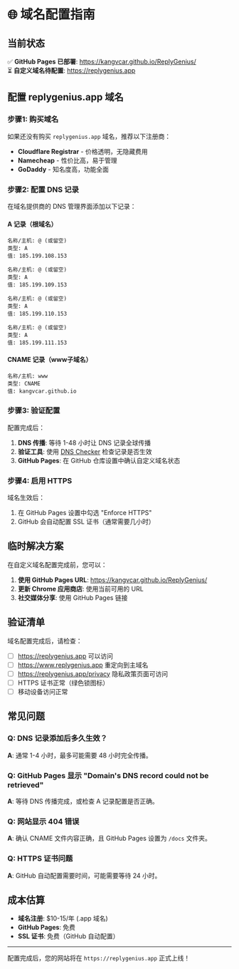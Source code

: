 # 🌐 域名配置指南

## 当前状态
✅ **GitHub Pages 已部署**: https://kangvcar.github.io/ReplyGenius/  
⏳ **自定义域名待配置**: https://replygenius.app

## 配置 replygenius.app 域名

### 步骤1: 购买域名
如果还没有购买 `replygenius.app` 域名，推荐以下注册商：

- **Cloudflare Registrar** - 价格透明，无隐藏费用
- **Namecheap** - 性价比高，易于管理
- **GoDaddy** - 知名度高，功能全面

### 步骤2: 配置 DNS 记录

在域名提供商的 DNS 管理界面添加以下记录：

#### A 记录（根域名）
```
名称/主机: @ (或留空)
类型: A
值: 185.199.108.153

名称/主机: @ (或留空)  
类型: A
值: 185.199.109.153

名称/主机: @ (或留空)
类型: A  
值: 185.199.110.153

名称/主机: @ (或留空)
类型: A
值: 185.199.111.153
```

#### CNAME 记录（www子域名）
```
名称/主机: www
类型: CNAME
值: kangvcar.github.io
```

### 步骤3: 验证配置

配置完成后：

1. **DNS 传播**: 等待 1-48 小时让 DNS 记录全球传播
2. **验证工具**: 使用 [DNS Checker](https://dnschecker.org/) 检查记录是否生效
3. **GitHub Pages**: 在 GitHub 仓库设置中确认自定义域名状态

### 步骤4: 启用 HTTPS

域名生效后：
1. 在 GitHub Pages 设置中勾选 "Enforce HTTPS"
2. GitHub 会自动配置 SSL 证书（通常需要几小时）

## 临时解决方案

在自定义域名配置完成前，您可以：

1. **使用 GitHub Pages URL**: https://kangvcar.github.io/ReplyGenius/
2. **更新 Chrome 应用商店**: 使用当前可用的 URL
3. **社交媒体分享**: 使用 GitHub Pages 链接

## 验证清单

域名配置完成后，请检查：

- [ ] https://replygenius.app 可以访问
- [ ] https://www.replygenius.app 重定向到主域名
- [ ] https://replygenius.app/privacy 隐私政策页面可访问
- [ ] HTTPS 证书正常（绿色锁图标）
- [ ] 移动设备访问正常

## 常见问题

### Q: DNS 记录添加后多久生效？
**A**: 通常 1-4 小时，最多可能需要 48 小时完全传播。

### Q: GitHub Pages 显示 "Domain's DNS record could not be retrieved"
**A**: 等待 DNS 传播完成，或检查 A 记录配置是否正确。

### Q: 网站显示 404 错误
**A**: 确认 CNAME 文件内容正确，且 GitHub Pages 设置为 `/docs` 文件夹。

### Q: HTTPS 证书问题
**A**: GitHub 自动配置需要时间，可能需要等待 24 小时。

## 成本估算

- **域名注册**: $10-15/年 (.app 域名)  
- **GitHub Pages**: 免费
- **SSL 证书**: 免费（GitHub 自动配置）

---

配置完成后，您的网站将在 `https://replygenius.app` 正式上线！